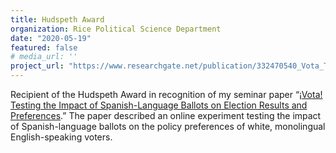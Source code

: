 ```yaml
---
title: Hudspeth Award
organization: Rice Political Science Department
date: "2020-05-19"
featured: false
# media_url: ''
project_url: "https://www.researchgate.net/publication/332470540_Vota_Testing_the_Impact_of_Spanish-Language_Ballots_on_Election_Results_and_Preferences"
---
```


Recipient of the Hudspeth Award in recognition of my seminar paper “[¡Vota! Testing the Impact of Spanish-Language Ballots on Election Results and Preferences](https://www.researchgate.net/publication/332470540_Vota_Testing_the_Impact_of_Spanish-Language_Ballots_on_Election_Results_and_Preferences).” The paper described an online experiment testing the impact of Spanish-language ballots on the policy preferences of white, monolingual English-speaking voters.
